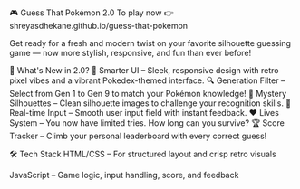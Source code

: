 🎮 Guess That Pokémon 2.0
To play now 👉 shreyasdhekane.github.io/guess-that-pokemon

Get ready for a fresh and modern twist on your favorite silhouette guessing game — now more stylish, responsive, and fun than ever before!

🌟 What's New in 2.0?
🧠 Smarter UI – Sleek, responsive design with retro pixel vibes and a vibrant Pokedex-themed interface.
🔍 Generation Filter – Select from Gen 1 to Gen 9 to match your Pokémon knowledge!
👻 Mystery Silhouettes – Clean silhouette images to challenge your recognition skills.
📝 Real-time Input – Smooth user input field with instant feedback.
❤️ Lives System – You now have limited tries. How long can you survive?
🏆 Score Tracker – Climb your personal leaderboard with every correct guess!

🛠️ Tech Stack
HTML/CSS – For structured layout and crisp retro visuals

JavaScript – Game logic, input handling, score, and feedback
